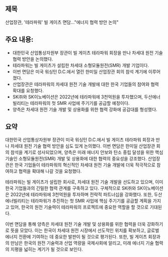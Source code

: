 ## 제목
산업장관, '테라파워' 빌 게이츠 면담…"에너지 협력 방안 논의"

## 주요 내용:
*   대한민국 산업통상자원부 장관이 빌 게이츠 테라파워 회장을 만나 차세대 원전 기술 협력 방안을 논의했다.
*   테라파워는 빌 게이츠가 설립한 차세대 소형모듈원전(SMR) 개발 기업이다.
*   이번 면담은 미국 워싱턴 D.C.에서 열린 한미일 산업장관 회의 참석 계기에 이루어졌다.
*   산업장관은 테라파워의 차세대 원전 기술 개발에 대한 한국 기업들의 참여와 협력 확대를 요청했다.
*   SK㈜와 SK이노베이션은 2022년에 테라파워에 3천억원을 투자했으며, 두산에너빌리티는 테라파워의 첫 SMR 사업에 주기기를 공급할 예정이다.
*   양측은 차세대 원전 기술 개발 및 상용화를 위한 협력 강화에 공감대를 형성했다.

## 요약
대한민국 산업통상자원부 장관이 미국 워싱턴 D.C.에서 빌 게이츠 테라파워 회장과 만나 차세대 원전 기술 협력 방안을 심도 있게 논의했다. 이번 면담은 한미일 산업장관 회의 참석을 계기로 성사되었으며, 양측은 미래 에너지 안보와 탄소 중립 달성을 위한 핵심 기술인 소형모듈원전(SMR) 개발 및 상용화에 대한 협력의 중요성을 강조했다. 산업장관은 한국 기업들이 테라파워의 혁신적인 차세대 원전 기술 개발에 더욱 적극적으로 참여하고 협력을 확대해 나갈 것을 요청했다.

테라파워는 빌 게이츠가 설립한 회사로, 차세대 원전 기술 개발을 선도하고 있으며, 이미 한국 기업들과의 긴밀한 협력 관계를 구축하고 있다. 구체적으로 SK㈜와 SK이노베이션은 2022년에 테라파워에 3천억원을 투자하며 전략적 파트너십을 강화했다. 또한, 두산에너빌리티는 테라파워가 추진하는 첫 SMR 사업에 핵심 주기기를 공급할 계획을 가지고 있어, 한국의 원전 기술력이 테라파워의 프로젝트에 중요한 역할을 할 것으로 기대된다.

이번 면담을 통해 양측은 차세대 원전 기술 개발 및 상용화를 위한 협력을 더욱 강화하기로 뜻을 모았다. 이는 한국이 차세대 원전 시장에서 선도적인 위치를 확보하고, 글로벌 에너지 전환에 기여하는 데 중요한 발판이 될 것으로 평가된다. 또한, 빌 게이츠 회장과의 만남은 한국의 원전 기술력과 산업 역량을 국제사회에 알리고, 미래 에너지 기술 협력의 지평을 넓히는 계기가 될 것으로 보인다.